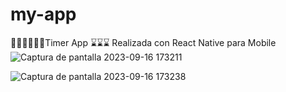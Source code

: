 # my-app
🏋️‍♀️🏋️‍♀️🏋️‍♀️Timer App ⌛⌛⌛
Realizada con React Native para Mobile
![Captura de pantalla 2023-09-16 173211](https://github.com/javiovi/my-app/assets/106032666/002c5563-3047-49b6-b17a-0e7080c0b7ca)

![Captura de pantalla 2023-09-16 173238](https://github.com/javiovi/my-app/assets/106032666/845cab22-bb65-4305-a493-f27eb8056cb3)
